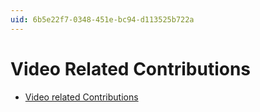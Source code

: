 ```yaml
---
uid: 6b5e22f7-0348-451e-bc94-d113525b722a
---
```


# Video Related Contributions
* <a href="https://vvvv.org/contributions/1353+1351+2439+1352+7934+2438+1354+1355/1626+3422+2691+2643+2147+3303+7460+3304+3345+3254+2700+4175+2578+5537+4939+2698+2580" class="extURL" target="_blank">Video related Contributions</a>